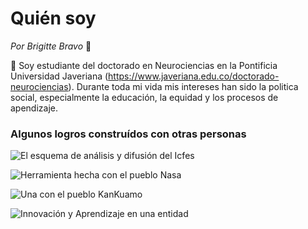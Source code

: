 # Quién soy
*Por Brigitte Bravo* 🌟

:wave: Soy estudiante del doctorado en Neurociencias en la Pontificia Universidad Javeriana (https://www.javeriana.edu.co/doctorado-neurociencias). 
Durante toda mi vida mis intereses han sido la politica social, especialmente la educación, la equidad y los procesos de apendizaje. 


### Algunos logros construídos con otras personas

![El esquema de análisis y difusión del Icfes](https://www.youtube.com/watch?v=xDWX5T1aLPU)

![Herramienta hecha con el pueblo Nasa](https://okonvirtual.com/ICFES/NASA8/)

![Una con el pueblo KanKuamo](https://okonvirtual.com/ICFES/KANKUAMO/)

![Innovación y Aprendizaje en una entidad](https://www.youtube.com/watch?v=3DMfHxPkuzo)
